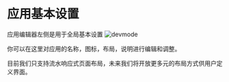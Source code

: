 # 应用基本设置
应用编辑器左侧是用于全局基本设置
![devmode](https://docimages.blob.core.chinacloudapi.cn/images/Kris/Apps/basesetting.png)

你可以在这里对应用的名称，图标，布局，说明进行编辑和调整。

目前我们只支持流水响应式页面布局，未来我们将开放更多元的布局方式供用户定义界面。